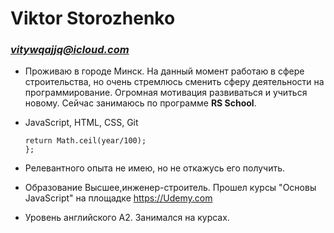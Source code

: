 # Viktor Storozhenko
### *vitywqajjq@icloud.com*

* Проживаю в городе Минск. На данный момент работаю в сфере строительства, но очень стремлюсь сменить сферу деятельности на программирование.
Огромная мотивация развиваться и учиться новому. Сейчас занимаюсь по программе __RS School__.

* JavaScript, HTML, CSS, Git

  ``` function century(year) {
  return Math.ceil(year/100);
  }; 
  ```

* Релевантного опыта не имею, но не откажусь его получить.
* Образование Высшее,инженер-строитель. Прошел курсы "Основы JavaScript" на площадке https://Udemy.com
* Уровень английского A2. Занимался на курсах.